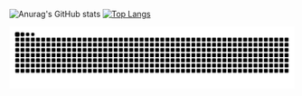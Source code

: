 ![Anurag's GitHub stats](https://github-readme-stats.vercel.app/api?username=duannianwww&show_icons=true&theme=onedark)
[![Top Langs](https://github-readme-stats.vercel.app/api/top-langs/?username=duannianwww&layout=compact)](https://github.com/anuraghazra/github-readme-stats)

<img src="https://raw.githubusercontent.com/duannianwww/duannianwww/output/github-contribution-grid-snake.svg" alt="duannianwww" />

